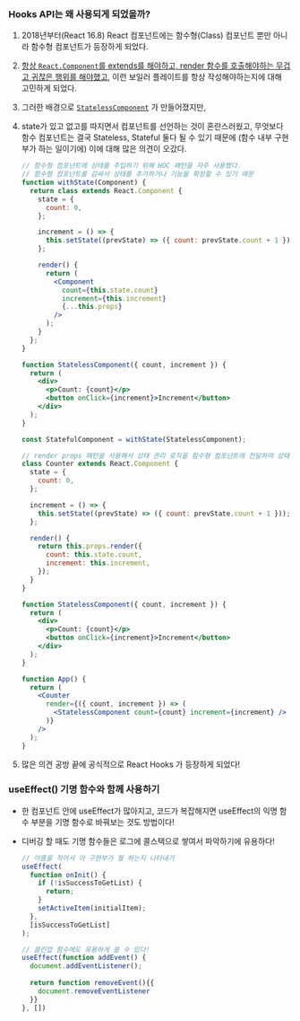 ### Hooks API는 왜 사용되게 되었을까?

  1. 2018년부터(React 16.8) React 컴포넌트에는 함수형(Class) 컴포넌트 뿐만 아니라 함수형 컴포넌트가 등장하게 되었다.
  2. [항상 `React.Component`를 extends를 해야하고, render 함수를 호출해야하는 무겁고 귀찮은 행위를 해야했고](3-component/components/HistoryList.js), 이런 보일러 플레이트를 항상 작성해야하는지에 대해 고민하게 되었다.
  3. 그러한 배경으로 [`StatelessComponent`](3-component/components/Header.js) 가 만들어졌지만,
  4. state가 있고 없고를 따지면서 컴포넌트를 선언하는 것이 혼란스러웠고, 무엇보다 함수 컴포넌트는 결국 Stateless, Stateful 둘다 될 수 있기 때문에 (함수 내부 구현부가 하는 일이기에) 이에 대해 많은 의견이 오갔다.
      ```jsx
      // 함수형 컴포넌트에 상태를 주입하기 위해 HOC 패턴을 자주 사용했다.
      // 함수형 컴포넌트를 감싸서 상태를 추가하거나 기능을 확장할 수 있기 때문
      function withState(Component) {
        return class extends React.Component {
          state = {
            count: 0,
          };

          increment = () => {
            this.setState((prevState) => ({ count: prevState.count + 1 }));
          };

          render() {
            return (
              <Component
                count={this.state.count}
                increment={this.increment}
                {...this.props}
              />
            );
          }
        };
      }

      function StatelessComponent({ count, increment }) {
        return (
          <div>
            <p>Count: {count}</p>
            <button onClick={increment}>Increment</button>
          </div>
        );
      }

      const StatefulComponent = withState(StatelessComponent);
      ```

      ```jsx
      // render props 패턴을 사용해서 상태 관리 로직을 함수형 컴포넌트에 전달하여 상태 다루는 경우
      class Counter extends React.Component {
        state = {
          count: 0,
        };

        increment = () => {
          this.setState((prevState) => ({ count: prevState.count + 1 }));
        };

        render() {
          return this.props.render({
            count: this.state.count,
            increment: this.increment,
          });
        }
      }

      function StatelessComponent({ count, increment }) {
        return (
          <div>
            <p>Count: {count}</p>
            <button onClick={increment}>Increment</button>
          </div>
        );
      }

      function App() {
        return (
          <Counter
            render={({ count, increment }) => (
              <StatelessComponent count={count} increment={increment} />
            )}
          />
        );
      }
      ```

  5. 많은 의견 공방 끝에 공식적으로 React Hooks 가 등장하게 되었다!



### useEffect() 기명 함수와 함께 사용하기
  - 한 컴포넌트 안에 useEffect가 많아지고,  코드가 복잡해지면 useEffect의 익명 함수 부분을 기명 함수로 바꿔보는 것도 방법이다!
  - 디버깅 할 때도 기명 함수들은 로그에 콜스택으로 쌓여서 파악하기에 유용하다!

    ```jsx
    // 이름을 적어서 이 구현부가 뭘 하는지 나타내기
    useEffect(
      function onInit() {
        if (!isSuccessToGetList) {
          return;
        }
        setActiveItem(initialItem);
      },
      [isSuccessToGetList]
    );

    // 클린업 함수에도 유용하게 쓸 수 있다!
    useEffect(function addEvent() {
      document.addEventListener();
      
      return function removeEvent(){{
        document.removeEventListener
      }}
    }, [])
    ```

